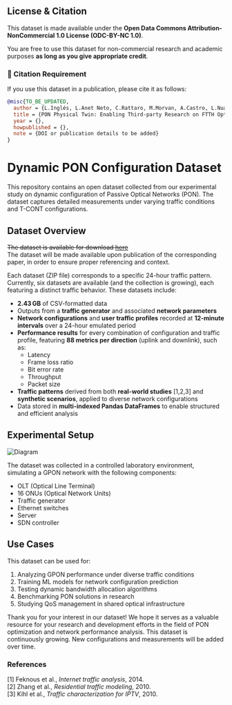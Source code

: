 ## License & Citation

This dataset is made available under the **Open Data Commons Attribution-NonCommercial 1.0 License (ODC-BY-NC 1.0)**.

You are free to use this dataset for non-commercial research and academic purposes **as long as you give appropriate credit**.

### 📌 Citation Requirement

If you use this dataset in a publication, please cite it as follows:

```bibtex
@misc{TO_BE_UPDATED,
  author = {L.Inglés, L.Anet Neto, C.Rattaro, M.Morvan, A.Castro, L.Nuaymi},
  title = {PON Physical Twin: Enabling Third-party Research on FTTH Optimization with Open Datasets},
  year = {},
  howpublished = {},
  note = {DOI or publication details to be added}
}
```
# Dynamic PON Configuration Dataset

This repository contains an open dataset collected from our experimental study on dynamic configuration of Passive Optical Networks (PON). The dataset captures detailed measurements under varying traffic conditions and T-CONT configurations.

## Dataset Overview

~~The dataset is available for download [here]()~~  
The dataset will be made available upon publication of the corresponding paper, in order to ensure proper referencing and context.

Each dataset (ZIP file) corresponds to a specific 24-hour traffic pattern. Currently, six datasets are available (and the collection is growing), each featuring a distinct traffic behavior. These datasets include:

- **2.43 GB** of CSV-formatted data  
- Outputs from a **traffic generator** and associated **network parameters**  
- **Network configurations** and **user traffic profiles** recorded at **12-minute intervals** over a 24-hour emulated period  
- **Performance results** for every combination of configuration and traffic profile, featuring **88 metrics per direction** (uplink and downlink), such as:
  - Latency  
  - Frame loss ratio  
  - Bit error rate  
  - Throughput  
  - Packet size  
- **Traffic patterns** derived from both **real-world studies** [1,2,3] and **synthetic scenarios**, applied to diverse network configurations  
- Data stored in **multi-indexed Pandas DataFrames** to enable structured and efficient analysis


## Experimental Setup

![Diagram](imgs/infrastructure_photograph.png)

The dataset was collected in a controlled laboratory environment, simulating a GPON network with the following components:

- OLT (Optical Line Terminal)
- 16 ONUs (Optical Network Units)
- Traffic generator
- Ethernet switches
- Server
- SDN controller

## Use Cases

This dataset can be used for:
1. Analyzing GPON performance under diverse traffic conditions
2. Training ML models for network configuration prediction
3. Testing dynamic bandwidth allocation algorithms
4. Benchmarking PON solutions in research
5. Studying QoS management in shared optical infrastructure

Thank you for your interest in our dataset! We hope it serves as a valuable resource for your research and development efforts in the field of PON optimization and network performance analysis. This dataset is continuously growing. New configurations and measurements will be added over time.


### References
[1] Feknous et al., *Internet traffic analysis*, 2014.  
[2] Zhang et al., *Residential traffic modeling*, 2010.  
[3] Kihl et al., *Traffic characterization for IPTV*, 2010.  
